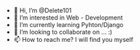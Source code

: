 - 👋 Hi, I’m @Delete101
- 👀 I’m interested in Web - Development
- 🌱 I’m currently learning Pyhton/Django
- 💞️ I’m looking to collaborate on ... :)
- 📫 How to reach me? I will find you myself

<!---
Delete101/Delete101 is a ✨ special ✨ repository because its `README.md` (this file) appears on your GitHub profile.
You can click the Preview link to take a look at your changes.
--->
